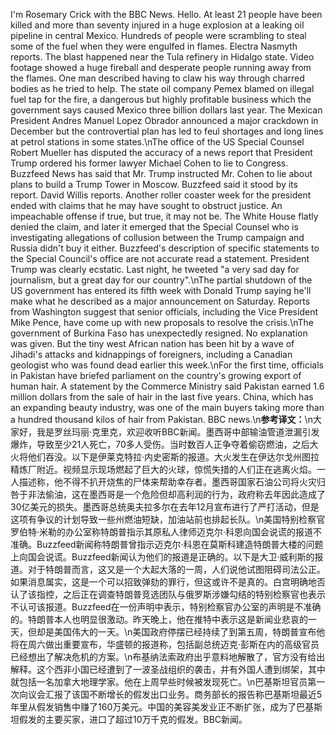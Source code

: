 I'm Rosemary Crick with the BBC News. Hello. At least 21 people have been killed and more than seventy injured in a huge explosion at a leaking oil pipeline in central Mexico. Hundreds of people were scrambling to steal some of the fuel when they were engulfed in flames. Electra Nasmyth reports. The blast happened near the Tula refinery in Hidalgo state. Video footage showed a huge fireball and desperate people running away from the flames. One man described having to claw his way through charred bodies as he tried to help. The state oil company Pemex blamed on illegal fuel tap for the fire, a dangerous but highly profitable business which the government says caused Mexico three billion dollars last year. The Mexican President Andres Manuel Lopez Obrador announced a major crackdown in December but the controvertial plan has led to feul shortages and long lines at petrol stations in some states.\nThe office of the US Special Counsel Robert Mueller has disputed the accuracy of a news report that President Trump ordered his former lawyer Michael Cohen to lie to Congress. Buzzfeed News has said that Mr. Trump instructed Mr. Cohen to lie about plans to build a Trump Tower in Moscow. Buzzfeed said it stood by its report. David Willis reports. Another roller coaster week for the president ended with claims that he may have sought to obstruct justice. An impeachable offense if true, but true, it may not be. The White House flatly denied the claim, and later it emerged that the Special Counsel who is investigating allegations of collusion between the Trump campaign and Russia didn't buy it either. Buzzfeed's description of specific statements to the Special Council's office are not accurate read a statement. President Trump was clearly ecstatic. Last night, he tweeted "a very sad day for journalism, but a great day for our country".\nThe partial shutdown of the US government has entered its fifth week with Donald Trump saying he'll make what he described as a major announcement on Saturday. Reports from Washington suggest that senior officials, including the Vice President Mike Pence, have come up with new proposals to resolve the crisis.\nThe government of Burkina Faso has unexpectedly resigned. No explanation was given. But the tiny west African nation has been hit by a wave of Jihadi's attacks and kidnappings of foreigners, including a Canadian geologist who was found dead earlier this week.\nFor the first time, officials in Pakistan have briefed parliament on the country's growing export of human hair. A statement by the Commerce Ministry said Pakistan earned 1.6 million dollars from the sale of hair in the last five years. China, which has an expanding beauty industry, was one of the main buyers taking more than a hundred thousand kilos of hair from Pakistan. BBC news.\n**参考译文：**\n大家好，我是罗丝玛丽·克里克，欢迎收听BBC新闻。墨西哥中部输油管道泄漏引发爆炸，导致至少21人死亡，70多人受伤。当时数百人正争夺着偷窃燃油，之后大火将他们吞没。以下是伊莱克特拉·内史密斯的报道。大火发生在伊达尔戈州图拉精炼厂附近。视频显示现场燃起了巨大的火球，惊慌失措的人们正在逃离火焰。一人描述称，他不得不扒开烧焦的尸体来帮助幸存者。墨西哥国家石油公司将火灾归咎于非法偷油，这在墨西哥是一个危险但却高利润的行为，政府称去年因此造成了30亿美元的损失。墨西哥总统奥夫拉多尔在去年12月宣布进行了严打活动，但是这项有争议的计划导致一些州燃油短缺，加油站前也排起长队。\n美国特别检察官罗伯特·米勒的办公室称特朗普指示其原私人律师迈克尔·科恩向国会说谎的报道不准确。Buzzfeed新闻称特朗普曾指示迈克尔·科恩在莫斯科建造特朗普大楼的问题上向国会说谎。Buzzfeed新闻认为他们的报道是正确的。以下是大卫·威利斯的报道。对于特朗普而言，这又是一个大起大落的一周，人们说他试图阻碍司法公正。如果消息属实，这是一个可以招致弹劾的罪行，但这或许不是真的。白宫明确地否认了该指控，之后正在调查特朗普竞选团队与俄罗斯涉嫌勾结的特别检察官也表示不认可该报道。Buzzfeed在一份声明中表示，特别检察官办公室的声明是不准确的。特朗普本人也明显很激动。昨天晚上，他在推特中表示这是新闻业悲哀的一天，但却是美国伟大的一天。\n美国政府停摆已经持续了到第五周，特朗普宣布他将在周六做出重要宣布，华盛顿的报道称，包括副总统迈克·彭斯在内的高级官员已经想出了解决危机的方案。\n布基纳法索政府出乎意料地解散了，官方没有给出解释。这个西非小国已经遭到了一波圣战组织的袭击，并有外国人遭到绑架，其中就包括一名加拿大地理学家。他在上周早些时候被发现死亡。\n巴基斯坦官员第一次向议会汇报了该国不断增长的假发出口业务。商务部长的报告称巴基斯坦最近5年里从假发销售中赚了160万美元。中国的美容美发业正不断扩张，成为了巴基斯坦假发的主要买家，进口了超过10万千克的假发。BBC新闻。
        